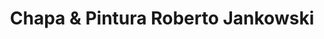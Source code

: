 ---
title: "Chapa & Pintura Roberto Jankowski"
url: /neuquen/chapa-und-pintura-roberto-jankowski/
shop: reparación de automóviles
---